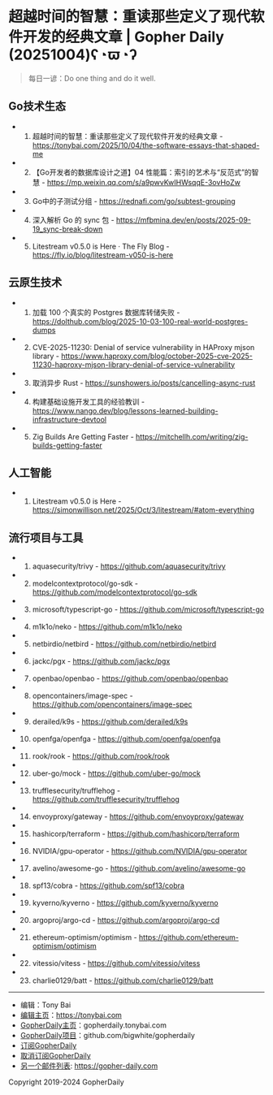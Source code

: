 # 超越时间的智慧：重读那些定义了现代软件开发的经典文章 | Gopher Daily (20251004)ʕ◔ϖ◔ʔ

>每日一谚：Do one thing and do it well.

## Go技术生态


- 1. 超越时间的智慧：重读那些定义了现代软件开发的经典文章 - https://tonybai.com/2025/10/04/the-software-essays-that-shaped-me

- 2. 【Go开发者的数据库设计之道】04 性能篇：索引的艺术与“反范式”的智慧 - https://mp.weixin.qq.com/s/a9pwvKwIHWsqqE-3ovHoZw

- 3. Go中的子测试分组 - https://rednafi.com/go/subtest-grouping

- 4. 深入解析 Go 的 sync 包 - https://mfbmina.dev/en/posts/2025-09-19_sync-break-down

- 5. Litestream v0.5.0 is Here · The Fly Blog - https://fly.io/blog/litestream-v050-is-here


## 云原生技术


- 1. 加载 100 个真实的 Postgres 数据库转储失败 - https://dolthub.com/blog/2025-10-03-100-real-world-postgres-dumps

- 2. CVE-2025-11230: Denial of service vulnerability in HAProxy mjson library - https://www.haproxy.com/blog/october-2025-cve-2025-11230-haproxy-mjson-library-denial-of-service-vulnerability

- 3. 取消异步 Rust - https://sunshowers.io/posts/cancelling-async-rust

- 4. 构建基础设施开发工具的经验教训 - https://www.nango.dev/blog/lessons-learned-building-infrastructure-devtool

- 5. Zig Builds Are Getting Faster - https://mitchellh.com/writing/zig-builds-getting-faster


## 人工智能


- 1. Litestream v0.5.0 is Here - https://simonwillison.net/2025/Oct/3/litestream/#atom-everything


## 流行项目与工具


- 1. aquasecurity/trivy - https://github.com/aquasecurity/trivy

- 2. modelcontextprotocol/go-sdk - https://github.com/modelcontextprotocol/go-sdk

- 3. microsoft/typescript-go - https://github.com/microsoft/typescript-go

- 4. m1k1o/neko - https://github.com/m1k1o/neko

- 5. netbirdio/netbird - https://github.com/netbirdio/netbird

- 6. jackc/pgx - https://github.com/jackc/pgx

- 7. openbao/openbao - https://github.com/openbao/openbao

- 8. opencontainers/image-spec - https://github.com/opencontainers/image-spec

- 9. derailed/k9s - https://github.com/derailed/k9s

- 10. openfga/openfga - https://github.com/openfga/openfga

- 11. rook/rook - https://github.com/rook/rook

- 12. uber-go/mock - https://github.com/uber-go/mock

- 13. trufflesecurity/trufflehog - https://github.com/trufflesecurity/trufflehog

- 14. envoyproxy/gateway - https://github.com/envoyproxy/gateway

- 15. hashicorp/terraform - https://github.com/hashicorp/terraform

- 16. NVIDIA/gpu-operator - https://github.com/NVIDIA/gpu-operator

- 17. avelino/awesome-go - https://github.com/avelino/awesome-go

- 18. spf13/cobra - https://github.com/spf13/cobra

- 19. kyverno/kyverno - https://github.com/kyverno/kyverno

- 20. argoproj/argo-cd - https://github.com/argoproj/argo-cd

- 21. ethereum-optimism/optimism - https://github.com/ethereum-optimism/optimism

- 22. vitessio/vitess - https://github.com/vitessio/vitess

- 23. charlie0129/batt - https://github.com/charlie0129/batt


----

- 编辑：Tony Bai
- [编辑主页](https://tonybai.com)：https://tonybai.com
- [GopherDaily主页](https://gopherdaily.tonybai.com)：gopherdaily.tonybai.com
- [GopherDaily项目](https://github.com/bigwhite/gopherdaily)：github.com/bigwhite/gopherdaily
- [订阅GopherDaily](https://gopherdaily.tonybai.com/subscribe)
- [取消订阅GopherDaily](https://gopherdaily.tonybai.com/unsubscribe)
- [另一个邮件列表](https://gopher-daily.com): https://gopher-daily.com

Copyright 2019-2024 GopherDaily
